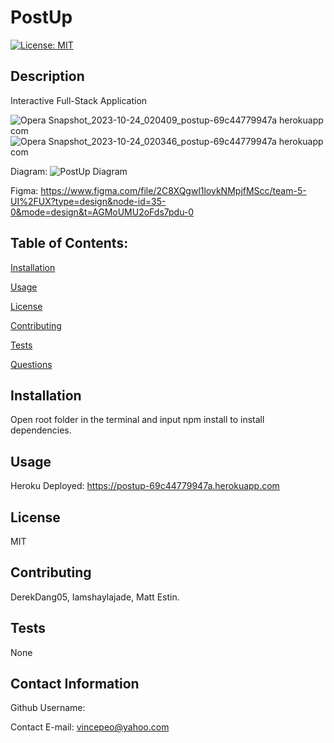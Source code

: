 
# PostUp
[![License: MIT](https://img.shields.io/badge/License-MIT-yellow.svg)](https://opensource.org/licenses/MIT)

## Description
Interactive Full-Stack Application

![Opera Snapshot_2023-10-24_020409_postup-69c44779947a herokuapp com](https://github.com/Vin7ag3/team5/assets/48032663/41e4b39c-34c6-469a-a3cf-530680bb43f3)
![Opera Snapshot_2023-10-24_020346_postup-69c44779947a herokuapp com](https://github.com/Vin7ag3/team5/assets/48032663/89ff6a6e-13c6-4f11-929f-75a1a9856045)

Diagram: ![PostUp Diagram](https://github.com/Vin7ag3/team5/assets/48032663/99fc6eb3-bca6-4e90-9f9d-e2390091faa9)

Figma: https://www.figma.com/file/2C8XQgwl1loykNMpjfMScc/team-5-UI%2FUX?type=design&node-id=35-0&mode=design&t=AGMoUMU2oFds7pdu-0

## Table of Contents:

[Installation](#installation)

[Usage](#usage)

[License](#license)

[Contributing](#contributing)

[Tests](#tests)

[Questions](#contact-information)

## Installation
Open root folder in the terminal and input npm install to install dependencies.

## Usage

Heroku Deployed: https://postup-69c44779947a.herokuapp.com

## License
MIT

## Contributing
DerekDang05, Iamshaylajade, Matt Estin.

## Tests
None

## Contact Information
Github Username: 

Contact E-mail: vincepeo@yahoo.com
